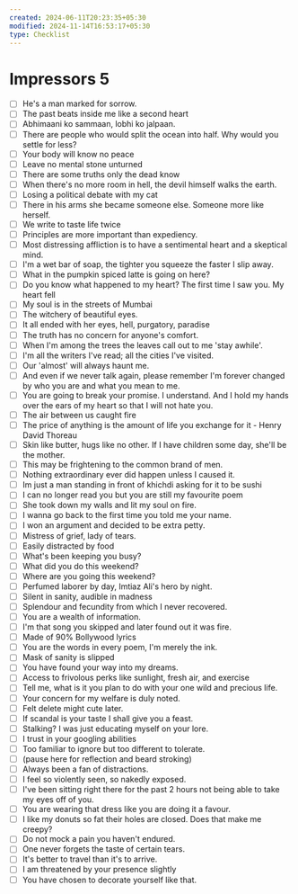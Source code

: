 ```yaml
---
created: 2024-06-11T20:23:35+05:30
modified: 2024-11-14T16:53:17+05:30
type: Checklist
---
```


# Impressors 5

- [ ] He's a man marked for sorrow.
- [ ] The past beats inside me like a second heart
- [ ] Abhimaani ko sammaan, lobhi ko jalpaan.
- [ ] There are people who would split the ocean into half. Why would you settle for less?
- [ ] Your body will know no peace
- [ ] Leave no mental stone unturned
- [ ] There are some truths only the dead know
- [ ] When there's no more room in hell, the devil himself walks the earth.
- [ ] Losing a political debate with my cat
- [ ] There in his arms she became someone else. Someone more like herself.
- [ ] We write to taste life twice
- [ ] Principles are more important than expediency.
- [ ] Most distressing affliction is to have a sentimental heart and a skeptical mind.
- [ ] I'm a wet bar of soap, the tighter you squeeze the faster I slip away.
- [ ] What in the pumpkin spiced latte is going on here?
- [ ] Do you know what happened to my heart? The first time I saw you. My heart fell
- [ ] My soul is in the streets of Mumbai
- [ ] The witchery of beautiful eyes.
- [ ] It all ended with her eyes, hell, purgatory, paradise
- [ ] The truth has no concern for anyone's comfort.
- [ ] When I'm among the trees the leaves call out to me 'stay awhile'.
- [ ] I'm all the writers I've read; all the cities I've visited.
- [ ] Our 'almost' will always haunt me.
- [ ] And even if we never talk again, please remember I'm forever changed by who you are and what you mean to me.
- [ ] You are going to break your promise. I understand. And I hold my hands over the ears of my heart so that I will not hate you.
- [ ] The air between us caught fire
- [ ] The price of anything is the amount of life you exchange for it - Henry David Thoreau
- [ ] Skin like butter, hugs like no other. If I have children some day, she'll be the mother.
- [ ] This may be frightening to the common brand of men.
- [ ] Nothing extraordinary ever did happen unless I caused it.
- [ ] Im just a man standing in front of khichdi asking for it to be sushi
- [ ] I can no longer read you but you are still my favourite poem
- [ ] She took down my walls and lit my soul on fire.
- [ ] I wanna go back to the first time you told me your name.
- [ ] I won an argument and decided to be extra petty.
- [ ] Mistress of grief, lady of tears.
- [ ] Easily distracted by food
- [ ] What's been keeping you busy?
- [ ] What did you do this weekend?
- [ ] Where are you going this weekend?
- [ ] Perfumed laborer by day, Imtiaz Ali's hero by night.
- [ ] Silent in sanity, audible in madness
- [ ] Splendour and fecundity from which I never recovered.
- [ ] You are a wealth of information.
- [ ] I'm that song you skipped and later found out it was fire.
- [ ] Made of 90% Bollywood lyrics
- [ ] You are the words in every poem, I'm merely the ink.
- [ ] Mask of sanity is slipped
- [ ] You have found your way into my dreams.
- [ ] Access to frivolous perks like sunlight, fresh air, and exercise
- [ ] Tell me, what is it you plan to do with your one wild and precious life.
- [ ] Your concern for my welfare is duly noted.
- [ ] Felt delete might cute later.
- [ ] If scandal is your taste I shall give you a feast.
- [ ] Stalking? I was just educating myself on your lore.
- [ ] I trust in your googling abilities
- [ ] Too familiar to ignore but too different to tolerate.
- [ ] (pause here for reflection and beard stroking)
- [ ] Always been a fan of distractions.
- [ ] I feel so violently seen, so nakedly exposed.
- [ ] I've been sitting right there for the past 2 hours not being able to take my eyes off of you.
- [ ] You are wearing that dress like you are doing it a favour.
- [ ] I like my donuts so fat their holes are closed. Does that make me creepy?
- [ ] Do not mock a pain you haven't endured.
- [ ] One never forgets the taste of certain tears.
- [ ] It's better to travel than it's to arrive.
- [ ] I am threatened by your presence slightly
- [ ] You have chosen to decorate yourself like that.
